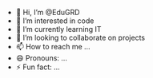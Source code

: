 - 👋 Hi, I’m @EduGRD
- 👀 I’m interested in code
- 🌱 I’m currently learning IT
- 💞️ I’m looking to collaborate on projects
- 📫 How to reach me ...
- 😄 Pronouns: ...
- ⚡ Fun fact: ...

<!---
EduGRD/EduGRD is a ✨ special ✨ repository because its `README.md` (this file) appears on your GitHub profile.
You can click the Preview link to take a look at your changes.
--->
